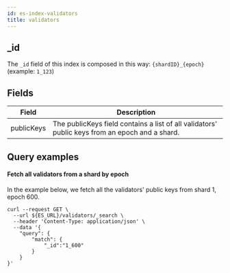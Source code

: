 ```yaml
---
id: es-index-validators
title: validators
---
```


[comment]: # (mx-context-auto)

[comment]: # (mx-context-auto)

## _id

The `_id` field of this index is composed in this way: `{shardID}_{epoch}` (example: `1_123`)

[comment]: # (mx-context-auto)

## Fields

| Field       | Description                                                                                     |
|-------------|-------------------------------------------------------------------------------------------------|
| publicKeys  | The publicKeys field contains a list of all validators' public keys from an epoch and a shard.  |

[comment]: # (mx-context-auto)

## Query examples

[comment]: # (mx-context-auto)

#### Fetch all validators from a shard by epoch
In the example below, we fetch all the validators' public keys from shard 1, epoch 600.

```
curl --request GET \
  --url ${ES_URL}/validators/_search \
  --header 'Content-Type: application/json' \
  --data '{
	"query": {
		"match": {
			"_id":"1_600"
		}
	}
}'
```
